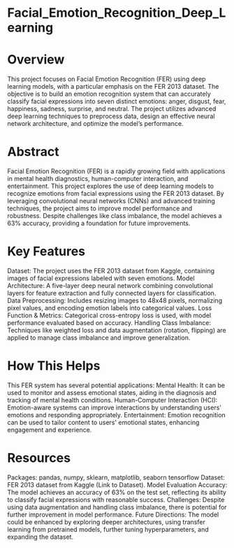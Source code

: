 # Facial_Emotion_Recognition_Deep_Learning
# Overview
This project focuses on Facial Emotion Recognition (FER) using deep learning models, with a particular emphasis on the FER 2013 dataset. The objective is to build an emotion recognition system that can accurately classify facial expressions into seven distinct emotions: anger, disgust, fear, happiness, sadness, surprise, and neutral. The project utilizes advanced deep learning techniques to preprocess data, design an effective neural network architecture, and optimize the model’s performance.

# Abstract
Facial Emotion Recognition (FER) is a rapidly growing field with applications in mental health diagnostics, human-computer interaction, and entertainment. This project explores the use of deep learning models to recognize emotions from facial expressions using the FER 2013 dataset. By leveraging convolutional neural networks (CNNs) and advanced training techniques, the project aims to improve model performance and robustness. Despite challenges like class imbalance, the model achieves a 63% accuracy, providing a foundation for future improvements.

# Key Features
Dataset: The project uses the FER 2013 dataset from Kaggle, containing images of facial expressions labeled with seven emotions.
Model Architecture: A five-layer deep neural network combining convolutional layers for feature extraction and fully connected layers for classification.
Data Preprocessing: Includes resizing images to 48x48 pixels, normalizing pixel values, and encoding emotion labels into categorical values.
Loss Function & Metrics: Categorical cross-entropy loss is used, with model performance evaluated based on accuracy.
Handling Class Imbalance: Techniques like weighted loss and data augmentation (rotation, flipping) are applied to manage class imbalance and improve generalization.

# How This Helps
This FER system has several potential applications:
Mental Health: It can be used to monitor and assess emotional states, aiding in the diagnosis and tracking of mental health conditions.
Human-Computer Interaction (HCI): Emotion-aware systems can improve interactions by understanding users' emotions and responding appropriately.
Entertainment: Emotion recognition can be used to tailor content to users' emotional states, enhancing engagement and experience.

# Resources
Packages: pandas, numpy, sklearn, matplotlib, seaborn tensorflow
Dataset: FER 2013 dataset from Kaggle (Link to Dataset).
Model Evaluation
Accuracy: The model achieves an accuracy of 63% on the test set, reflecting its ability to classify facial expressions with reasonable success.
Challenges: Despite using data augmentation and handling class imbalance, there is potential for further improvement in model performance.
Future Directions: The model could be enhanced by exploring deeper architectures, using transfer learning from pretrained models, further tuning hyperparameters, and expanding the dataset.
